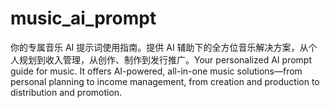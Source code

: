 # music_ai_prompt
你的专属音乐 AI 提示词使用指南。提供 AI 辅助下的全方位音乐解决方案，从个人规划到收入管理，从创作、制作到发行推广。Your personalized AI prompt guide for music.  It offers AI-powered, all-in-one music solutions—from personal planning to income management, from creation and production to distribution and promotion.
